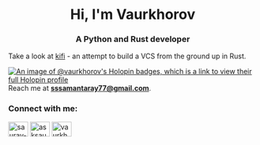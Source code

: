 <h1 align="center">Hi, I'm Vaurkhorov</h1>
<h3 align="center">A Python and Rust developer</h3>

Take a look at <a href="https://github.com/Vaurkhorov/kifi" target="blank">kifi</a> - an attempt to build a VCS from the ground up in Rust.

[![An image of @vaurkhorov's Holopin badges, which is a link to view their full Holopin profile](https://holopin.me/vaurkhorov)](https://holopin.io/@vaurkhorov)
Reach me at **sssamantaray77@gmail.com**.

<h3 align="left">Connect with me:</h3>
<p align="left">
<a href="https://linkedin.com/in/saurav-samantaray-08b729171" target="blank"><img align="center" src="https://raw.githubusercontent.com/rahuldkjain/github-profile-readme-generator/master/src/images/icons/Social/linked-in-alt.svg" alt="saurav-samantaray-08b729171" height="30" width="40" /></a>
<a href="https://instagram.com/asksaurav" target="blank"><img align="center" src="https://raw.githubusercontent.com/rahuldkjain/github-profile-readme-generator/master/src/images/icons/Social/instagram.svg" alt="asksaurav" height="30" width="40" /></a>
<a href="https://www.codechef.com/users/vaurkhorov" target="blank"><img align="center" src="https://cdn.jsdelivr.net/npm/simple-icons@3.1.0/icons/codechef.svg" alt="vaurkhorov" height="30" width="40" /></a>
</p>
